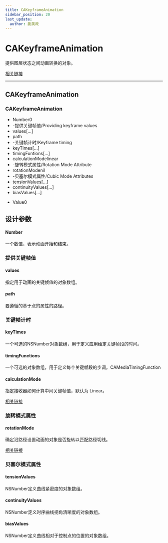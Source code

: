 ```yaml
---
title: CAKeyframeAnimation
sidebar_position: 20
last_update:
  author: 蒯美政
---
```


# CAKeyframeAnimation

提供图层状态之间动画转换的对象。

[相关链接](https://developer.apple.com/documentation/quartzcore/cakeyframeanimation)

---

## CAKeyframeAnimation

<div className="patch-container">
    <div className="patch processor">
        <h3>CAKeyframeAnimation</h3>
        <ul className="inputs">
            <li>Number<span>0</span></li>
            <li>-<span>提供关键帧值/Providing keyframe values</span></li>
            <li>values<span>[...]</span></li>
            <li>path<span></span></li>
            <li>-<span>关键帧计时/Keyframe timing</span></li>
            <li>keyTimes<span>[...]</span></li>
            <li>timingFuntions<span>[...]</span></li>
            <li>calculationMode<span>linear</span></li>
            <li>-<span>旋转模式属性/Rotation Mode Attribute</span></li>
            <li>rotationMode<span>nil</span></li>
            <li>-<span>贝塞尔模式属性/Cubic Mode Attributes</span></li>
            <li>tensionValues<span>[...]</span></li>
            <li>continuityValues<span>[...]</span></li>
            <li>biasValues<span>[...]</span></li>
        </ul>
        <ul className="outputs">
            <li>Value<span>0</span> </li>
        </ul>
    </div>
</div>

## 设计参数

#### Number

一个数值，表示动画开始和结束。

### 提供关键帧值

#### values

指定用于动画的关键帧值的对象数组。

#### path

要遵循的基于点的属性的路径。

### 关键帧计时

#### keyTimes

一个可选的NSNumber对象数组，用于定义应用给定关键帧段的时间。

#### timingFunctions

一个可选的对象数组，用于定义每个关键帧段的步调。CAMediaTimingFunction

#### calculationMode

指定接收器如何计算中间关键帧值，默认为 Linear。

[相关链接](https://developer.apple.com/documentation/quartzcore/cakeyframeanimation/1412500-calculationmode)


### 旋转模式属性

#### rotationMode 

确定沿路径设置动画的对象是否旋转以匹配路径切线。

[相关链接](https://developer.apple.com/documentation/quartzcore/cakeyframeanimation/1412454-rotationmode)


### 贝塞尔模式属性

#### tensionValues

NSNumber定义曲线紧密度的对象数组。

#### continuityValues

NSNumber定义时序曲线拐角清晰度的对象数组。

#### biasValues

NSNumber定义曲线相对于控制点的位置的对象数组。